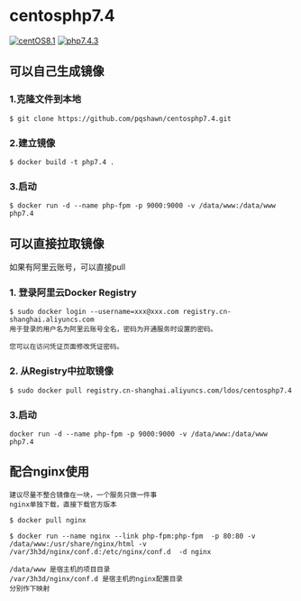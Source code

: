 # centosphp7.4


[![centOS8.1](https://img.shields.io/badge/centOS-8.1-green.svg)]()
[![php7.4.3](https://img.shields.io/badge/php-7.4.3-blue.svg)]()



## 可以自己生成镜像

### 1.克隆文件到本地
    $ git clone https://github.com/pqshawn/centosphp7.4.git

### 2.建立镜像

    $ docker build -t php7.4 .

### 3.启动

    $ docker run -d --name php-fpm -p 9000:9000 -v /data/www:/data/www  php7.4


## 可以直接拉取镜像
如果有阿里云账号，可以直接pull

### 1. 登录阿里云Docker Registry
    $ sudo docker login --username=xxx@xxx.com registry.cn-shanghai.aliyuncs.com
    用于登录的用户名为阿里云账号全名，密码为开通服务时设置的密码。

    您可以在访问凭证页面修改凭证密码。

### 2. 从Registry中拉取镜像
    $ sudo docker pull registry.cn-shanghai.aliyuncs.com/ldos/centosphp7.4


### 3.启动
    docker run -d --name php-fpm -p 9000:9000 -v /data/www:/data/www  php7.4

## 配合nginx使用
    建议尽量不整合镜像在一块，一个服务只做一件事
    nginx单独下载，直接下载官方版本

    $ docker pull nginx

    $ docker run --name nginx --link php-fpm:php-fpm  -p 80:80 -v /data/www:/usr/share/nginx/html -v /var/3h3d/nginx/conf.d:/etc/nginx/conf.d  -d nginx

    /data/www 是宿主机的项目目录
    /var/3h3d/nginx/conf.d 是宿主机的nginx配置目录
    分别作下映射
